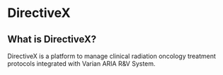 # DirectiveX

## What is DirectiveX?

DirectiveX is a platform to manage clinical radiation oncology treatment protocols integrated with Varian ARIA R&V System.

